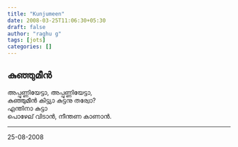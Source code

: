 ```yaml
---
title: "Kunjumeen"
date: 2008-03-25T11:06:30+05:30
draft: false
author: "raghu g"
tags: [jots]
categories: []
---
```

## കുഞ്ഞുമീൻ

അപ്പുണ്ണിയേട്ടാ, അപ്പുണ്ണിയേട്ടാ,  
കുഞ്ഞുമീന്‍ കിട്ട്യാ കുട്ടനു തര്വോ?  
എന്തിനാ കുട്ടാ  
പൊഴേല് വിടാന്‍, നീന്തണ കാണാന്‍.

---

25-08-2008